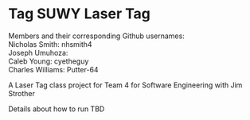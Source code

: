 # Tag SUWY Laser Tag

Members and their corresponding Github usernames:
<br>Nicholas Smith: nhsmith4
<br>Joseph Umuhoza: 
<br>Caleb Young: cyetheguy
<br>Charles Williams: Putter-64


A Laser Tag class project for Team 4 for Software Engineering with Jim Strother

Details about how to run TBD

